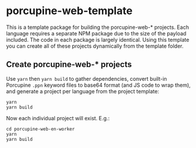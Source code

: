 # porcupine-web-template

This is a template package for building the porcupine-web-* projects. Each language requires a separate NPM package due to the size of the payload included. The code in each package is largely identical. Using this template you can create all of these projects dynamically from the template folder.

## Create porcupine-web-* projects

Use `yarn` then `yarn build` to gather dependencies, convert built-in Porcupine `.ppn` keyword files to base64 format (and JS code to wrap them), and generate a project per language from the project template:

```
yarn
yarn build
```

Now each individual project will exist. E.g.:

```
cd porcupine-web-en-worker
yarn
yarn build
```